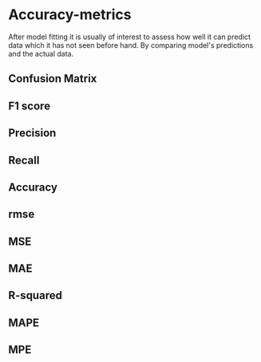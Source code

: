 # Accuracy-metrics
After model fitting it is usually of interest to assess how well it can predict data which it has not seen before hand.
By comparing model's predictions and the actual data.
## Confusion Matrix

## F1 score

## Precision

## Recall

## Accuracy

## rmse

## MSE

## MAE

## R-squared

## MAPE

## MPE
